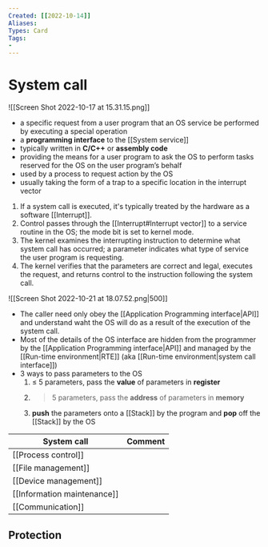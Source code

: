 ```yaml
---
Created: [[2022-10-14]]
Aliases: 
Types: Card
Tags: 
- 
---
```

# System call
![[Screen Shot 2022-10-17 at 15.31.15.png]]
- a specific request from a user program that an OS service be performed by executing a special operation
- a **programming interface** to the [[System service]]
- typically written in **C/C++** or **assembly code**
- providing the means for a user program to ask the OS to perform tasks reserved for the OS on the user program’s behalf
- used by a process to request action by the OS
- usually taking the form of a trap to a specific location in the interrupt vector

1. If a system call is executed, it's typically treated by the hardware as a software [[Interrupt]]. 
2. Control passes through the [[Interrupt#Interrupt vector]] to a service routine in the OS; the mode bit is set to kernel mode. 
3. The kernel examines the interrupting instruction to determine what system call has occurred; a parameter indicates what type of service the user program is requesting.
4. The kernel verifies that the parameters are correct and legal, executes the request, and returns control to the instruction following the system call.

![[Screen Shot 2022-10-21 at 18.07.52.png|500]]
- The caller need only obey the [[Application Programming interface|API]] and understand waht the OS will do as a result of the execution of the system call. 
- Most of the details of the OS interface are hidden from the programmer by the [[Application Programming interface|API]] and managed by the [[Run-time environment|RTE]] (aka [[Run-time environment|system call interface]])
- 3 ways to pass parameters to the OS
	1. $\leq$ 5 parameters, pass the **value** of parameters in **register**
	2. > 5 parameters, pass the **address** of parameters in **memory**
	3. **push** the parameters onto a [[Stack]] by the program 
	   and **pop** off the [[Stack]] by the OS

| System call                 | Comment |
| --------------------------- | ------- |
| [[Process control]]         |         |
| [[File management]]         |         |
| [[Device management]]       |         |
| [[Information maintenance]] |         |
| [[Communication]]                            |         |


## 
## 
## Protection